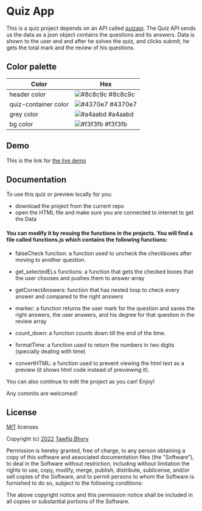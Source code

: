 
# Quiz App

This is a quiz project depends on an API called [quizapi](https://quizapi.io/). The Quiz API sends us the data as a json object contains
the questions and its answers. Data is shown to the user and and after he solves the quiz, and clicks submit, he gets the total mark and
the review of his questions.
## Color palette

| Color             | Hex                                                                |
| ----------------- | ------------------------------------------------------------------ |
| header color | ![#8c8c9c](https://via.placeholder.com/10/8c8c9c?text=+) #8c8c9c |
| quiz-container color | ![#4370e7](https://via.placeholder.com/10/4370e7?text=+) #4370e7 |
| grey color | ![#a4aabd](https://via.placeholder.com/10/a4aabd?text=+) #a4aabd |
| bg color | ![#f3f3fb](https://via.placeholder.com/10/f3f3fb?text=+) #f3f3fb |



## Demo

This is the link for [the live demo](https://quizelyapp.netlify.app/)
## Documentation

To use this quiz or preview locally for you:
- download the project from the current repo
- open the HTML file and make sure you are connected to internet to get the Data
#### You can modify it by resuing the functions in the projects. You will find a file called functions.js which contains the following functions:

- falseCheck function: a function used to uncheck the checkboxes after moving to another question.

- get_selectedELs functions: a function that gets the checked boxes that the user chooses and pushes them to answer array

- getCorrectAnswers: function that has nested loop to check every answer and compared to the right answers

- marker: a function returns the user mark for the question and saves the right answers, the user answers, and his degree for that question in the review array

- count_down: a function counts down till the end of the time.

- formatTime: a function used to return the numbers in two digits (specially dealing with time)

- convertHTML: a function used to prevent viewing the html text as a preview (it shows html code instead of previewing it).


You can also continue to edit the project as you can! Enjoy!

Any commits are welcomed!
## License

[MIT](https://choosealicense.com/licenses/mit/) licenses

Copyright (c) [2022]() [Tawfiq Bhyry]()

Permission is hereby granted, free of charge, to any person obtaining a copy
of this software and associated documentation files (the "Software"), to deal
in the Software without restriction, including without limitation the rights
to use, copy, modify, merge, publish, distribute, sublicense, and/or sell
copies of the Software, and to permit persons to whom the Software is
furnished to do so, subject to the following conditions:

The above copyright notice and this permission notice shall be included in all
copies or substantial portions of the Software.



